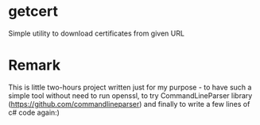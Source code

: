 # getcert
Simple utility to download certificates from given URL

# Remark
This is little two-hours project written just for my purpose - to have such a simple tool without need to run openssl, to try CommandLineParser library (https://github.com/commandlineparser) and finally to write a few lines of c# code again:)   
